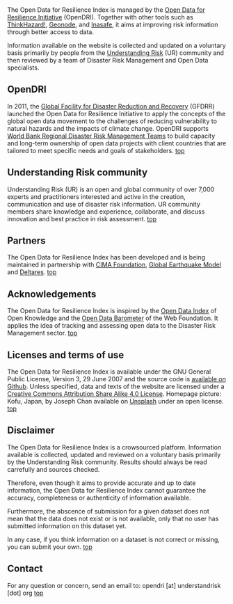 <br>

The Open Data for Resilience Index is managed by the [Open Data for Resilience Initiative](https://opendri.org) (OpenDRI). Together with other tools such as [ThinkHazard!](http://thinkhazard.org), [Geonode](http://geonode.org/), and [Inasafe](http://inasafe.org/), it aims at improving risk information through better access to data.

Information available on the website is collected and updated on a voluntary basis primarily by people from the [Understanding Risk](https://understandrisk.org) (UR) community and then reviewed by a team of Disaster Risk Management and Open Data specialists.

## OpenDRI

In 2011, the [Global Facility for Disaster Reduction and Recovery](https://www.gfdrr.org) (GFDRR) launched the Open Data for Resilience Initiative to apply the concepts of the global open data movement to the challenges of reducing vulnerability to natural hazards and the impacts of climate change. OpenDRI supports [World Bank Regional Disaster Risk Management Teams](http://www.worldbank.org/en/topic/disasterriskmanagement) to build capacity and long-term ownership of open data projects with client countries that are tailored to meet specific needs and goals of stakeholders.
[ top](#top)

## Understanding Risk community

Understanding Risk (UR) is an open and global community of over 7,000 experts and practitioners interested and active in the creation, communication and use of disaster risk information. UR community members share knowledge and experience, collaborate, and discuss innovation and best practice in risk assessment.
[ top](#top)

## Partners

The Open Data for Resilience Index has been developed and is being maintained in partnership with [CIMA Foundation](http://www.cimafoundation.org), [Global Earthquake Model](https://www.globalquakemodel.org) and [Deltares](https://www.deltares.nl/en).
[ top](#top)

## Acknowledgements

The Open Data for Resilience Index is inspired by the [Open Data Index](https://index.okfn.org/) of Open Knowledge and the [Open Data Barometer](http://opendatabarometer.org/) of the Web Foundation. It applies the idea of tracking and assessing open data to the Disaster Risk Management sector.
[ top](#top)

## Licenses and terms of use

The Open Data for Resilience Index is available under the GNU General Public License, Version 3, 29 June 2007 and the source code is [available on Github](https://github.com/GFDRR/open-risk-data-dashboard). Unless specified, data and texts of the website are licensed under a [Creative Commons Attribution Share Alike 4.0 License](https://creativecommons.org/licenses/by-sa/4.0/legalcode). Homepage picture: Kofu, Japan, by Joseph Chan available on [Unsplash](https://unsplash.com/photos/BM22q72Z2YU) under an open license.
[ top](#top)

## Disclaimer

The Open Data for Resilience Index is a crowsourced platform. Information available is collected, updated and reviewed on a voluntary basis primarily by the Understanding Risk community. Results should always be read carrefully and sources checked.

Therefore, even though it aims to provide accurate and up to date information, the Open Data for Resilience Index cannot guarantee the accuracy, completeness or authenticity of information available.

Furthermore, the abscence of submission for a given dataset does not mean that the data does not exist or is not available, only that no user has submitted information on this dataset yet.

In any case, if you think information on a dataset is not correct or missing, you can submit your own.
[ top](#top)

## Contact

For any question or concern, send an email to: opendri [at] understandrisk [dot] org
[ top](#top)
